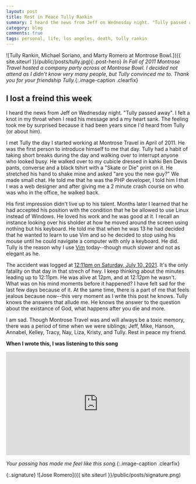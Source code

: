 ```yaml
---
layout: post
title: Rest in Peace Tully Rankin
summary: I heard the news from Jeff on Wednesday night. "Tully passed away". I felt a knot in my throat when I read his message and a my heart sank. The feeling took me by surprised because it had been years since I'd heard from Tully (or about him).
category: blog
comments: true
tags: personal, life, los angeles, death, tully rankin
---
```


![Tully Rankin, Michael Soriano, and Marty Romero at Montrose Bowl.]({{ site.siteurl }}/public/posts/tully.jpg){:.post-hero}
*In Fall of 2011 Montrose Travel hosted a company party across at Montrose Bowl. I decided not attend as I didn't know very many people, but Tully convinced me to. Thank you for your friendship Tully.*{:.image-caption .clearfix}

## I lost a freind this week
I heard the news from Jeff on Wednesday night. "Tully passed away". I felt a knot in my throat when I read his message and a my heart sank. The feeling took me by surprised because it had been years since I'd heard from Tully (or about him).

I met Tully the day I started working at Montrose Travel in April of 2011. He was the first person to introduce himself to me that day. Tully had a habit of taking short breaks during the day and walking over to interrupt anyone who looked busy. He walked over to my cubicle dressed in kahki Ben Devis pants, converse and a black tshirt with a "Skate or Die" print on it. He stretched his hand to shake mine and asked "are you the new guy?" We made small chat. He told me that he was the PHP developer, I told him I that I was a web designer and after giving me a 2 minute crash course on who was who in the office, he walked back. 

His first impression didn't live up to his talent. Months later I learned that he had accepted his position with the condition that he be allowed to use Linux instead of Windows. He loved his work and he was good at it. I recall an instance looking over his sholder at how he moved around the screen using nothing but his keyboard. He told me that when he was 13 he had decided that he wanted to learn to use Vim and so he decided to stop using his mouse until he could navigate a computer with only a keyboard. He did. Tully is the reason why I use [Vim](https://www.vim.org/) today--though much slower and not as elegant as he. 

The accident was logged at [12:11pm on Saturday, July 10, 2021](http://www.wildcad.net/WCCA-ANFinctype11.htm). It's the only fatality on that day in that strech of hwy. I keep thinking about the minutes leading up to 12:11pm. He was alive at 12pm, and at 12:12pm he wasn't. What was on his mind moments before it happened? I have felt sad for the last few days because of it. At the same time, there is a part of me that feels jealous because now--this very moment as I write this post he knows. Tully knows the answers that allude me. He knows the answer to the question about the existance of God, what happens after you die and more. 

I am sad. Though Montrose Travel was and will always be a toxic memory, there was a period of time when we were siblings; Jeff, Mike, Hanson, Annabel, Kelley, Tracy, Nay, Liza, Kristy, and Tully. Rest in peace my friend.



**When I wrote this, I was listening to this song**
 <style>.embed-container { position: relative; padding-bottom: 56.25%; height: 0; overflow: hidden; max-width: 100%; } .embed-container iframe, .embed-container object, .embed-container embed { position: absolute; top: 0; left: 0; width: 100%; height: 100%; }</style>
<div class='embed-container'><iframe src='https://www.youtube.com/embed/KrT9bUOf7xI?rel=0&amp;t=20s&amp;showinfo=0' frameborder='0' allowfullscreen></iframe></div>

*Your passing has made me feel like this song.*{:.image-caption .clearfix}

{:.signature}
![Jose Romero]({{ site.siteurl }}/public/posts/signature.png)